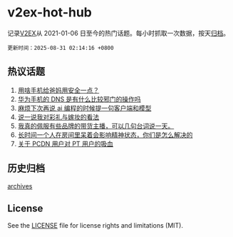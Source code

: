 # v2ex-hot-hub

 记录[V2EX](https://www.v2ex.com/)从 2021-01-06 日至今的热门话题。每小时抓取一次数据，按天[归档](archives)。

`更新时间：2025-08-31 02:14:16 +0800`

## 热议话题

1. [用啥手机给爸妈用安全一点？](https://www.v2ex.com/t/1155914)
1. [华为手机的 DNS 是有什么比较邪门的操作吗](https://www.v2ex.com/t/1155905)
1. [麻烦下次再说 ai 编程的时候提一句客户端和模型](https://www.v2ex.com/t/1155936)
1. [说一说我对彩礼与嫁妆的看法](https://www.v2ex.com/t/1155950)
1. [我真的佩服有些品牌的带货主播，可以几句台词说一天。](https://www.v2ex.com/t/1155939)
1. [长时间一个人在房间里呆着会影响精神状态，你们是怎么解决的](https://www.v2ex.com/t/1155984)
1. [关于 PCDN 用户对 PT 用户的吸血](https://www.v2ex.com/t/1155893)

## 历史归档

[archives](archives)

## License

See the [LICENSE](LICENSE) file for license rights and limitations (MIT).
